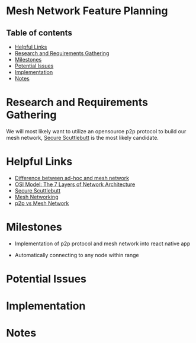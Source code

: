 # Mesh Network Feature Planning

## Table of contents

- [Helpful Links](#helpful-links)
- [Research and Requirements Gathering](#research-and-requirements-gathering)
- [Milestones](#milestones)
- [Potential Issues](#potential-issues)
- [Implementation](#implementation)
- [Notes](#notes)

# Research and Requirements Gathering
We will most likely want to utilize an opensource p2p protocol to build our mesh network, [Secure Scuttlebutt](https://scuttlebutt.nz/) is the most likely candidate. 
# Helpful Links
- [Difference between ad-hoc and mesh network](https://superuser.com/questions/481145/what-is-the-difference-between-ad-hoc-and-mesh-network-also-with-p2p#:~:text=3%20Answers&text=In%20wireless%20networking%2C%20Ad%2DHoc,operation%20for%20an%20802.11%20radio.&text=Mesh%20Routing%20allows%20each%20device,that%20Ad%2DHoc%20mode%20lacks.)
- [OSI Model: The 7 Layers of Network Architecture](https://www.bmc.com/blogs/osi-model-7-layers/)
- [Secure Scuttlebutt](https://en.wikipedia.org/wiki/Secure_Scuttlebutt)
- [Mesh Networking](https://en.wikipedia.org/wiki/Mesh_networking)
- [p2p vs Mesh Network](https://superuser.com/questions/834348/what-is-the-difference-between-a-p2p-network-and-a-mesh-network)

# Milestones

+ Implementation of p2p protocol and mesh network into react native app
- Automatically connecting to any node within range

# Potential Issues

# Implementation

# Notes

